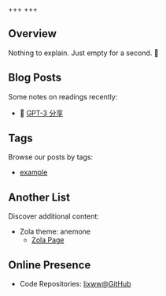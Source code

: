 +++
+++

## Overview

Nothing to explain. Just empty for a second. 🍵

<!-- > *"Useless blockquote"* -->

## Blog Posts

Some notes on readings recently:

- 🍊 [GPT-3 分享](https://special-molybdenum-b52.notion.site/GPT-3-1b1d0febfdf646978a231a353448a569?pvs=74)

## Tags

Browse our posts by tags:

- [example](./tags/example)

## Another List

Discover additional content:

- Zola theme: anemone
  - [Zola Page](https://www.getzola.org/themes/anemone/)


## Online Presence

- Code Repositories: [lixww@GitHub](https://github.com/lixww)


